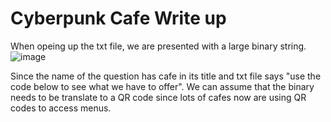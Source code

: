 # Cyberpunk Cafe Write up

When opeing up the txt file, we are presented with a large binary string.<br/>
![image](https://github.com/ShadowBringer007/CTF_Repository/assets/47370367/c0fa3deb-d047-4ed6-a234-562ebab40485)

Since the name of the question has cafe in its title and txt file says "use the code below to see what we have to offer". We can assume that the binary needs to be translate to a QR code since lots of cafes now are using QR codes to access menus.
